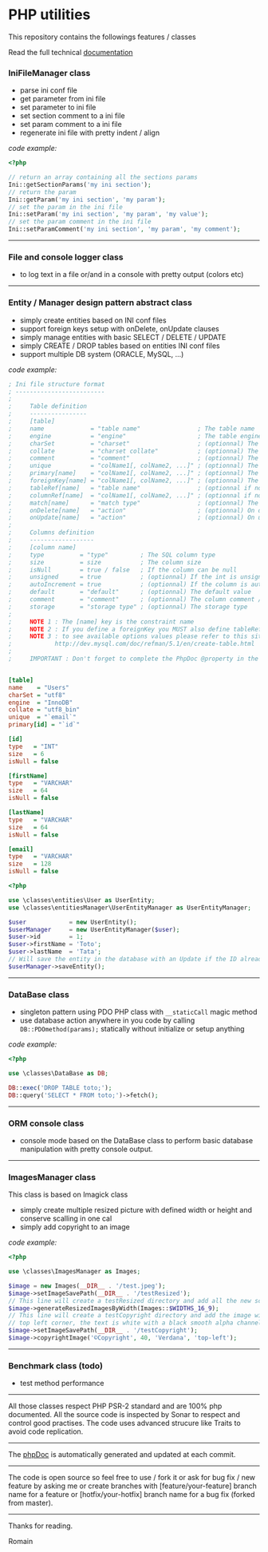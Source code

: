 # PHP utilities

This repository contains the followings features / classes

Read the full technical [documentation](http://ziperrom1.github.io/awesomechatroom-doc/phpDoc/)

### IniFileManager class

* parse ini conf file
* get parameter from ini file
* set parameter to ini file
* set section comment to a ini file
* set param comment to a ini file
* regenerate ini file with pretty indent / align

*code example:*

```php
<?php

// return an array containing all the sections params
Ini::getSectionParams('my ini section');
// return the param
Ini::getParam('my ini section', 'my param');
// set the param in the ini file
Ini::setParam('my ini section', 'my param', 'my value');
// set the param comment in the ini file
Ini::setParamComment('my ini section', 'my param', 'my comment');
```

***

### File and console logger class

* to log text in a file or/and in a console with pretty output (colors etc)

***

### Entity / Manager design pattern abstract class

* simply create entities based on INI conf files
* support foreign keys setup with onDelete, onUpdate clauses
* simply manage entities with basic SELECT / DELETE / UPDATE
* simply CREATE / DROP tables based on entities INI conf files
* support multiple DB system (ORACLE, MySQL, ...)

*code example:*

```ini
; Ini file structure format
; -------------------------
;
;     Table definition
;     ----------------
;     [table]
;     name             = "table name"                ; The table name
;     engine           = "engine"                    ; The table engine
;     charSet          = "charset"                   ; (optionnal) The default charset
;     collate          = "charset collate"           ; (optionnal) The charset collate
;     comment          = "comment"                   ; (optionnal) The table comment / description
;     unique           = "colName1[, colName2, ...]" ; (optionnal) The table unique key
;     primary[name]    = "colName1[, colName2, ...]" ; (optionnal) The table primary key
;     foreignKey[name] = "colName1[, colName2, ...]" ; (optionnal) The table foreign key(s)
;     tableRef[name]   = "table name"                ; (optionnal if no foreignKey[name]) The table reference name
;     columnRef[name]  = "colName1[, colName2, ...]" ; (optionnal if no foreignKey[name]) The table reference column(s)
;     match[name]      = "match type"                ; (optionnal) The match type
;     onDelete[name]   = "action"                    ; (optionnal) On delete action
;     onUpdate[name]   = "action"                    ; (optionnal) On update action
;
;     Columns definition
;     ------------------
;     [column name]
;     type          = "type"         ; The SQL column type
;     size          = size           ; The column size
;     isNull        = true / false   ; If the column can be null
;     unsigned      = true           ; (optionnal) If the int is unsigned
;     autoIncrement = true           ; (optionnal) If the column is auto incremented
;     default       = "default"      ; (optionnal) The default value
;     comment       = "comment"      ; (optionnal) The column comment / description
;     storage       = "storage type" ; (optionnal) The storage type
;
;     NOTE 1 : The [name] key is the constraint name
;     NOTE 2 : If you define a foreignKey you MUST also define tableRef and columnRef with same constraint name
;     NOTE 3 : to see available options values please refer to this site =>
;            http://dev.mysql.com/doc/refman/5.1/en/create-table.html
;
;     IMPORTANT : Don't forget to complete the PhpDoc @property in the Entity extended class


[table]
name    = "Users"
charSet = "utf8"
engine  = "InnoDB"
collate = "utf8_bin"
unique  = "`email`"
primary[id] = "`id`"

[id]
type   = "INT"
size   = 6
isNull = false

[firstName]
type   = "VARCHAR"
size   = 64
isNull = false

[lastName]
type   = "VARCHAR"
size   = 64
isNull = false

[email]
type   = "VARCHAR"
size   = 128
isNull = false
```

```php
<?php

use \classes\entities\User as UserEntity;
use \classes\entitiesManager\UserEntityManager as UserEntityManager;

$user            = new UserEntity();
$userManager     = new UserEntityManager($user);
$user->id        = 1;
$user->firstName = 'Toto';
$user->lastName  = 'Tata';
// Will save the entity in the database with an Update if the ID already exist
$userManager->saveEntity();
```

***

### DataBase class

* singleton pattern using PDO PHP class with `__staticCall` magic method
* use database action anywhere in you code by calling `DB::PDOmethod(params);` statically without initialize or setup anything

*code example:*

```php
<?php

use \classes\DataBase as DB;

DB::exec('DROP TABLE toto;');
DB::query('SELECT * FROM toto;')->fetch();
```

***

### ORM console class

* console mode based on the DataBase class to perform basic database manipulation with pretty console output.

***

### ImagesManager class

This class is based on Imagick class

* simply create multiple resized picture with defined width or height and conserve scalling in one cal
* simply add copyright to an image

*code example:*

```php
<?php

use \classes\ImagesManager as Images;

$image = new Images(__DIR__ . '/test.jpeg');
$image->setImageSavePath(__DIR__ . '/testResized');
// This line will create a testResized directory and add all the new scaled images with commons 16/9 resolution
$image->generateResizedImagesByWidth(Images::$WIDTHS_16_9);
// This line will create a testCopyright directory and add the image with a ©Copyright text in a Verdana 40px font in a
// top left corner, the text is white with a black smooth alpha channel
$image->setImageSavePath(__DIR__ . '/testCopyright');
$image->copyrightImage('©Copyright', 40, 'Verdana', 'top-left');
```

***

### Benchmark class (todo)

* test method performance

***

All those classes respect PHP PSR-2 standard and are 100% php documented.
All the source code is inspected by Sonar to respect and control good practises.
The code uses advanced strucure like Traits to avoid code replication.

***

The [phpDoc](http://ziperrom1.github.io/awesomechatroom-doc/phpDoc/) is automatically generated and updated at each commit.

***

The code is open source so feel free to use / fork it or ask for bug fix / new feature by asking me or create branches with [feature/your-feature] branch name for a feature or [hotfix/your-hotfix] branch name for a bug fix (forked from master).

***

Thanks for reading.

Romain
